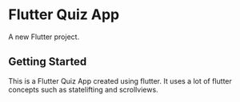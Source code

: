 # Flutter Quiz App

A new Flutter project.

## Getting Started

This is a Flutter Quiz App created using flutter. It uses a lot of flutter concepts such as statelifting and scrollviews.
